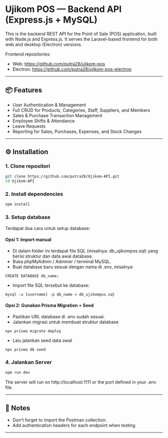 # Ujikom POS — Backend API (Express.js + MySQL)

This is the backend REST API for the Point of Sale (POS) application, built with Node.js and Express.js. It serves the Laravel-based frontend for both web and desktop (Electron) versions.

Frontend repositories:
- Web: https://github.com/putra28/ujikom-pos
- Electron: https://github.com/putra28/ujikom-pos-electron

---

## 📦 Features

- User Authentication & Management
- Full CRUD for Products, Categories, Staff, Suppliers, and Members
- Sales & Purchase Transaction Management
- Employee Shifts & Attendance
- Leave Requests
- Reporting for Sales, Purchases, Expenses, and Stock Changes

---

## ⚙️ Installation

### 1. Clone repositori

```bash
git clone https://github.com/putra28/Ujikom-API.git
cd Ujikom-API
```

### 2. Install dependencies
```bash
npm install
```

### 3. Setup database
Terdapat dua cara untuk setup database:

#### Opsi 1: Import manual
- Di dalam folder ini terdapat file SQL (misalnya: db_ujikompos.sql) yang berisi struktur dan data awal database.
- Buka phpMyAdmin / Adminer / terminal MySQL.
- Buat database baru sesuai dengan nama di .env, misalnya:
```
CREATE DATABASE db_name;
```
- Import file SQL tersebut ke database:
```
mysql -u [username] -p db_name < db_ujikompos.sql
```
#### Opsi 2: Gunakan Prisma Migration + Seed
- Pastikan URL database di .env sudah sesuai.
- Jalankan migrasi untuk membuat struktur database
```
npx prisma migrate deploy
```
- Lalu jalankan seed data awal
```
npx prisma db seed
```


### 4. Jalankan Server
```bash
npm run dev
```
The server will run on http://localhost:1111 or the port defined in your .env file.

---
## 📝 Notes
- Don't forget to import the Postman collection.
- Add authentication headers for each endpoint when testing

---

